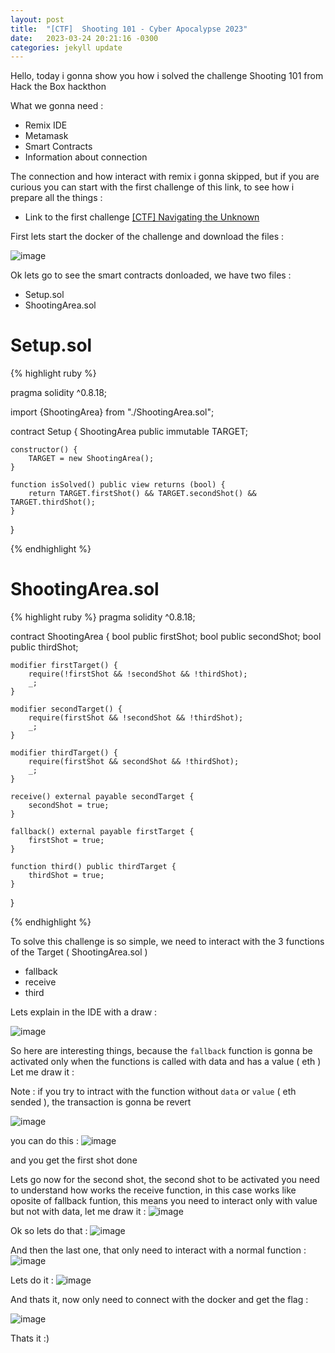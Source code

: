 ```yaml
---
layout: post
title:  "[CTF]  Shooting 101 - Cyber Apocalypse 2023"
date:   2023-03-24 20:21:16 -0300
categories: jekyll update
---
```


Hello, today i gonna show you how i solved the challenge Shooting 101 from Hack the Box hackthon

What we gonna need :
- Remix IDE
- Metamask
- Smart Contracts
- Information about connection


The connection and how interact with remix i gonna skipped, but if you are curious you can start with the first challenge of this link, to see how i prepare all the things : 

- Link to the first challenge [[CTF] Navigating the Unknown](https://kypanz.github.io/jekyll/update/2023/03/24/Navigating-the-unknown.html)


First lets start the docker of the challenge and download the files : 

![image](https://user-images.githubusercontent.com/37570367/227661559-61372e5b-55b4-4c84-bff7-96bab51af22b.png)

Ok lets go to see the smart contracts donloaded, we have two files :
- Setup.sol
- ShootingArea.sol


# Setup.sol
{% highlight ruby %}

pragma solidity ^0.8.18;

import {ShootingArea} from "./ShootingArea.sol";

contract Setup {
    ShootingArea public immutable TARGET;

    constructor() {
        TARGET = new ShootingArea();
    }

    function isSolved() public view returns (bool) {
        return TARGET.firstShot() && TARGET.secondShot() && TARGET.thirdShot();
    }
}

{% endhighlight %}

# ShootingArea.sol
{% highlight ruby %}
pragma solidity ^0.8.18;

contract ShootingArea {
    bool public firstShot;
    bool public secondShot;
    bool public thirdShot;

    modifier firstTarget() {
        require(!firstShot && !secondShot && !thirdShot);
        _;
    }

    modifier secondTarget() {
        require(firstShot && !secondShot && !thirdShot);
        _;
    }

    modifier thirdTarget() {
        require(firstShot && secondShot && !thirdShot);
        _;
    }

    receive() external payable secondTarget {
        secondShot = true;
    }

    fallback() external payable firstTarget {
        firstShot = true;
    }

    function third() public thirdTarget {
        thirdShot = true;
    }
}

{% endhighlight %}

To solve this challenge is so simple, we need to interact with the 3 functions of the Target ( ShootingArea.sol )

- fallback
- receive
- third

Lets explain in the IDE with a draw :

![image](https://user-images.githubusercontent.com/37570367/227663127-200926ed-2552-4ab2-adb8-6222963f52d4.png)


So here are interesting things, because the `fallback` function is gonna be activated only when the functions is called with data and has a value ( eth )
Let me draw it :

Note : if you try to intract with the function without `data` or `value` ( eth sended ), the transaction is gonna be revert

![image](https://user-images.githubusercontent.com/37570367/227663638-0c2f38e8-921d-450c-95ab-239b686fc248.png)


you can do this :
![image](https://user-images.githubusercontent.com/37570367/227663837-20210ff3-866b-461b-8e2a-af9bf6db4dbd.png)

and you get the first shot done

Lets go now for the second shot, the second shot to be activated you need to understand how works the receive function, in this case works like oposite of fallback funtion, this means you need to interact only with value but not with data, let me draw it :
![image](https://user-images.githubusercontent.com/37570367/227664088-bded2c86-7871-41d3-8f05-edefa3bf6543.png)

Ok so lets do that : 
![image](https://user-images.githubusercontent.com/37570367/227664190-ac22bb92-bf4c-4762-9e31-534ba80f03b6.png)


And then the last one, that only need to interact with a normal function : 
![image](https://user-images.githubusercontent.com/37570367/227664390-695976cc-a239-4676-8ce9-949f6a1f04ad.png)

Lets do it : 
![image](https://user-images.githubusercontent.com/37570367/227664444-da04e933-bde8-4ee8-b271-464951f7d6ec.png)

And thats it, now only need to connect with the docker and get the flag : 

![image](https://user-images.githubusercontent.com/37570367/227666072-54765bef-1737-4652-bddb-d42ed80b3aea.png)


Thats it :)


[jekyll-docs]: https://jekyllrb.com/docs/home
[jekyll-gh]:   https://github.com/jekyll/jekyll
[jekyll-talk]: https://talk.jekyllrb.com/
